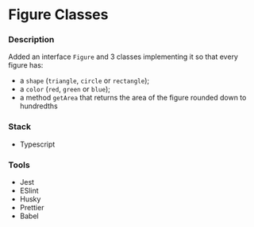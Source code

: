 # Figure Classes

### Description

Added an interface `Figure` and 3 classes implementing it so that every figure has:
- a `shape` (`triangle`, `circle` or `rectangle`);
- a `color` (`red`, `green` or `blue`);
- a method `getArea` that returns the area of the figure rounded down to hundredths

### Stack

- Typescript

### Tools

- Jest
- ESlint
- Husky
- Prettier
- Babel
